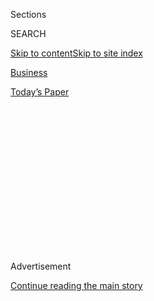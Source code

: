 <div id="app">

<div>

<div>

<div>

<div class="NYTAppHideMasthead css-1q2w90k e1suatyy0">

<div class="section css-ui9rw0 e1suatyy2">

<div class="css-eph4ug er09x8g0">

<div class="css-6n7j50">

</div>

<span class="css-1dv1kvn">Sections</span>

<div class="css-10488qs">

<span class="css-1dv1kvn">SEARCH</span>

</div>

[Skip to content](#site-content)[Skip to site
index](#site-index)

</div>

<div id="masthead-section-label" class="css-1wr3we4 eaxe0e00">

[Business](https://www.nytimes3xbfgragh.onion/section/business)

</div>

<div class="css-10698na e1huz5gh0">

</div>

</div>

<div id="masthead-bar-one" class="section hasLinks css-15hmgas e1csuq9d3">

<div class="css-uqyvli e1csuq9d0">

</div>

<div class="css-1uqjmks e1csuq9d1">

</div>

<div class="css-9e9ivx">

[](https://myaccount.nytimes3xbfgragh.onion/auth/login?response_type=cookie&client_id=vi)

</div>

<div class="css-1bvtpon e1csuq9d2">

[Today’s
Paper](https://www.nytimes3xbfgragh.onion/section/todayspaper)

</div>

</div>

</div>

</div>

<div data-aria-hidden="false">

<div id="site-content" data-role="main">

<div>

<div class="css-1aor85t" style="opacity:0.000000001;z-index:-1;visibility:hidden">

<div class="css-1hqnpie">

<div class="css-epjblv">

<span class="css-17xtcya">[Business](/section/business)</span><span class="css-x15j1o">|</span><span class="css-fwqvlz">Why
China May Call the World’s Bluff on Hong
Kong</span>

</div>

<div class="css-k008qs">

<div class="css-1iwv8en">

<span class="css-18z7m18"></span>

<div>

</div>

</div>

<span class="css-1n6z4y">https://nyti.ms/2A06aMx</span>

<div class="css-1705lsu">

<div class="css-4xjgmj">

<div class="css-4skfbu" data-role="toolbar" data-aria-label="Social Media Share buttons, Save button, and Comments Panel with current comment count" data-testid="share-tools">

  - 
  - 
  - 
  - 
    
    <div class="css-6n7j50">
    
    </div>

  - 
  - 

</div>

</div>

</div>

</div>

</div>

</div>

<div id="NYT_TOP_BANNER_REGION" class="css-13pd83m">

</div>

<div id="top-wrapper" class="css-1sy8kpn">

<div id="top-slug" class="css-l9onyx">

Advertisement

</div>

[Continue reading the main
story](#after-top)

<div class="ad top-wrapper" style="text-align:center;height:100%;display:block;min-height:250px">

<div id="top" class="place-ad" data-position="top" data-size-key="top">

</div>

</div>

<div id="after-top">

</div>

</div>

<div>

<div id="sponsor-wrapper" class="css-1hyfx7x">

<div id="sponsor-slug" class="css-19vbshk">

Supported by

</div>

[Continue reading the main
story](#after-sponsor)

<div id="sponsor" class="ad sponsor-wrapper" style="text-align:center;height:100%;display:block">

</div>

<div id="after-sponsor">

</div>

</div>

<div class="css-186x18t">

</div>

<div class="css-1vkm6nb ehdk2mb0">

# Why China May Call the World’s Bluff on Hong Kong

</div>

The U.S. looks weak. Business is falling in line. Protests have been
muted. For Beijing, the damage to the city and its own reputation from
seizing greater control may be worth it.

<div class="css-79elbk" data-testid="photoviewer-wrapper">

<div class="css-z3e15g" data-testid="photoviewer-wrapper-hidden">

</div>

<div class="css-1a48zt4 ehw59r15" data-testid="photoviewer-children">

![<span class="css-16f3y1r e13ogyst0" data-aria-hidden="true">China’s
Communist Party is calculating that control and stability outweigh the
benefits that Hong Kong has
provided.</span><span class="css-cnj6d5 e1z0qqy90" itemprop="copyrightHolder"><span class="css-1ly73wi e1tej78p0">Credit...</span><span><span>Lam
Yik Fei for The New York
Times</span></span></span>](https://static01.graylady3jvrrxbe.onion/images/2020/06/03/world/03hongkong-damages-1/merlin_172955151_6b092b78-7e3c-4d4c-bc2c-febab2e39129-articleLarge.jpg?quality=75&auto=webp&disable=upscale)

</div>

</div>

<div class="css-18e8msd">

<div class="css-pdw9fk epjyd6m0">

<div class="css-1txwxcy ey68jwv0" data-aria-hidden="true">

[![Alexandra
Stevenson](https://static01.graylady3jvrrxbe.onion/images/2018/02/20/multimedia/author-alexandra-stevenson/author-alexandra-stevenson-thumbLarge.jpg
"Alexandra Stevenson")](https://www.nytimes3xbfgragh.onion/by/alexandra-stevenson)[![Vivian
Wang](https://static01.graylady3jvrrxbe.onion/images/2018/06/14/multimedia/author-vivian-wang/author-vivian-wang-thumbLarge-v2.png
"Vivian Wang")](https://www.nytimes3xbfgragh.onion/by/vivian-wang)

</div>

<div class="css-1baulvz">

By [<span class="css-1baulvz" itemprop="name">Alexandra
Stevenson</span>](https://www.nytimes3xbfgragh.onion/by/alexandra-stevenson)
and [<span class="css-1baulvz last-byline" itemprop="name">Vivian
Wang</span>](https://www.nytimes3xbfgragh.onion/by/vivian-wang)

</div>

</div>

  - 
    
    <div class="css-ld3wwf e16638kd2">
    
    June 3,
    2020
    
    </div>

  - 
    
    <div class="css-4xjgmj">
    
    <div class="css-d8bdto" data-role="toolbar" data-aria-label="Social Media Share buttons, Save button, and Comments Panel with current comment count" data-testid="share-tools">
    
      - 
      - 
      - 
      - 
        
        <div class="css-6n7j50">
        
        </div>
    
      - 
      - 
    
    </div>
    
    </div>

</div>

<div class="css-mdjrty">

[阅读简体中文版](https://cn.nytimes3xbfgragh.onion/china/20200604/china-hong-kong-damage/ "Read in Simplified Chinese")[閱讀繁體中文版](https://cn.nytimes3xbfgragh.onion/china/20200604/china-hong-kong-damage/zh-hant/ "Read in Traditional Chinese")

</div>

</div>

<div class="section meteredContent css-1r7ky0e" name="articleBody" itemprop="articleBody">

<div class="css-1fanzo5 StoryBodyCompanionColumn">

<div class="css-53u6y8">

HONG KONG — China long depended on [Hong
Kong](https://www.nytimes3xbfgragh.onion/2020/06/29/business/economy/us-halts-high-tech-exports-hong-kong.html)
to be everything it was not. The city’s freewheeling capitalism and
personal freedoms, both absent from the mainland, made it one of the
world’s premier financial hubs. Together, they flourished for decades.

Now China is doing what was once unthinkable: imposing its will on Hong
Kong in a way that could permanently damage the former British colony
economically and politically. In pushing for a new [national security
law](https://www.nytimes3xbfgragh.onion/2020/07/07/business/hong-kong-security-law-tech.html)
that many fear will curtail the city’s liberties, the Chinese Communist
Party is calculating that control and stability outweigh the benefits
the city has long provided.

</div>

</div>

<div>

</div>

<div class="css-1fanzo5 StoryBodyCompanionColumn">

<div class="css-53u6y8">

Other countries are threatening to retaliate in ways that could leave
Hong Kong a shadow of its former self. The United States has [vowed to
end the special economic
treatment](https://www.nytimes3xbfgragh.onion/2020/05/29/us/politics/trump-hong-kong-china-WHO.html)
it has long granted the territory. Britain has said it could open its
doors to three million Hong Kongers, laying the groundwork for a severe
brain drain.

</div>

</div>

<div class="css-1fanzo5 StoryBodyCompanionColumn">

<div class="css-53u6y8">

But Beijing sees its position as strong while the rest of the world is
divided and still recovering from the coronavirus pandemic. The United
States will hurt itself more by coming down hard against Hong Kong,
officials believe. Hong Kong’s protest movement, at least for the
moment, seems demoralized.

And when it comes to the global economy, the Communist Party is wagering
that the world needs China, with or without Hong Kong. The response of
the business community has been muted so far. Even if it protested,
business has always come back to China, whether in the wake of the 1989
Tiananmen Square crackdown or the British handover of Hong Kong back to
China in 1997.

</div>

</div>

<div class="css-79elbk" data-testid="photoviewer-wrapper">

<div class="css-z3e15g" data-testid="photoviewer-wrapper-hidden">

</div>

<div class="css-1a48zt4 ehw59r15" data-testid="photoviewer-children">

![<span class="css-16f3y1r e13ogyst0" data-aria-hidden="true">Thousands
protested new security laws in late
May.</span><span class="css-cnj6d5 e1z0qqy90" itemprop="copyrightHolder"><span class="css-1ly73wi e1tej78p0">Credit...</span><span>Lam
Yik Fei for The New York
Times</span></span>](https://static01.graylady3jvrrxbe.onion/images/2020/06/03/world/03hongkong-damages-2/merlin_172782960_abb00e92-df4b-433f-b70f-3024b2b7c353-articleLarge.jpg?quality=75&auto=webp&disable=upscale)

</div>

</div>

<div class="css-1fanzo5 StoryBodyCompanionColumn">

<div class="css-53u6y8">

“There will be some unhappy people for some time,” said John L.
Thornton, a former president of Goldman Sachs who has longstanding ties
with China’s leadership. “But the drum rolls, the dogs bark and the
caravan moves on. That’s the political judgment. They have had a fair
amount of empirical evidence that the concerns will disappear.”

On Wednesday, HSBC said Peter Wong, its Asia-Pacific chief, had signed a
petition supporting the national security law.

</div>

</div>

<div class="css-1fanzo5 StoryBodyCompanionColumn">

<div class="css-53u6y8">

Unquestionably, Hong Kong has declined in importance to China as the
mainland economy has surged. In 1997, Hong Kong’s economic output was
nearly one-fifth the mainland’s, making it a necessary growth engine for
Beijing. Deng Xiaoping, then China’s top leader, had agreed to allow
Hong Kong to keep its business and personal freedoms for decades to
come, saying [years
earlier](https://www.nytimes3xbfgragh.onion/1997/06/30/world/a-partly-alien-place-joins-china-today.html)
that “there was no other possible solution.”

Today, Hong Kong’s output is less than 3 percent of the mainland’s.
While investors still prize Hong Kong’s rule of law, low taxes and
transparent business environment, they have grown more accustomed to
doing business in mainland cities like Shanghai, where the stock market
is bigger than Hong Kong’s by value.

Nevertheless, Washington believes Hong Kong is still too valuable for
China to jeopardize.

President Trump said last week that he would strip Hong Kong of the
special status granted to it by Washington. Depending on what he does,
it could subject Hong Kong to the same tariffs and trade restrictions
imposed on mainland China.

If the United States wants to raise the stakes sharply, it could harness
one of its major strengths: its vital role over the global financial
system.

</div>

</div>

<div class="css-79elbk" data-testid="photoviewer-wrapper">

<div class="css-z3e15g" data-testid="photoviewer-wrapper-hidden">

</div>

<div class="css-1a48zt4 ehw59r15" data-testid="photoviewer-children">

<div class="css-1xdhyk6 erfvjey0">

<span class="css-1ly73wi e1tej78p0">Image</span>

<div class="css-zjzyr8">

<div data-testid="lazyimage-container" style="height:257.77777777777777px">

</div>

</div>

</div>

<span class="css-16f3y1r e13ogyst0" data-aria-hidden="true">Protesters
in Hong Kong’s Causeway Bay area last week. Sporadic protests against
the law have been met with strong police
responses.</span><span class="css-cnj6d5 e1z0qqy90" itemprop="copyrightHolder"><span class="css-1ly73wi e1tej78p0">Credit...</span><span>Lam
Yik Fei for The New York Times</span></span>

</div>

</div>

<div class="css-1fanzo5 StoryBodyCompanionColumn">

<div class="css-53u6y8">

China relies heavily on Hong Kong’s unlimited access to U.S. dollars,
the world’s de facto currency. China tightly limits the amount of its
currency that flows past its borders, making the Chinese renminbi less
useful in making global payments and loans, striking deals or
participating in international finance. About three-quarters of all
renminbi payments flow through Hong Kong, according to data from the
Society for Worldwide Interbank Financial Telecommunication, a network
that facilitates global financial transactions.

American retaliation may be enough to get many businesses to leave. In a
[survey](https://amcham.org.hk/uploads/media/default/0001/08/e63cc524fe6b2d94c1b12b01c6249e144a394a9a.pdf)
released on Wednesday by the American Chamber of Commerce in Hong Kong,
more than a quarter of companies questioned said they were considering
moving elsewhere.

</div>

</div>

<div class="css-1fanzo5 StoryBodyCompanionColumn">

<div class="css-53u6y8">

Individuals may leave, too. The British government, which says the
national security law violates the handover agreement, said it would
offer a path to citizenship to nearly three million Hong Kong residents
— almost half the city’s population — if China proceeded.

“This would amount to one of the biggest changes in our visa system in
British history,” Britain’s prime minister, Boris Johnson, [wrote in an
opinion
piece](https://www.scmp.com/comment/opinion/article/3087252/hongkongers-fearing-their-way-life-britain-will-provide-alternative)
in the South China Morning Post, a Hong Kong newspaper, on Wednesday.
“If it proves necessary, the British government will take this step
and take it willingly.”

Firms that help Hong Kong residents apply for British visas have seen a
surge in interest. One, British Connections, said 120 people had applied
for British travel documents between May 22 and May 31, up from 67 in
the same period last year.

Hong Kong residents have also [explored other
options](https://www.nytimes3xbfgragh.onion/2020/01/03/business/hong-kong-protests-future.html),
including Canada, Australia and Ireland. Those departures could deprive
the city of talent and embarrass Beijing to boot, which is perhaps why
China reacted furiously to Britain’s announcement.

“All Chinese compatriots residing in Hong Kong are Chinese nationals,”
Zhao Lijian, a spokesman for China’s Foreign Ministry, [said at a news
conference](https://www.fmprc.gov.cn/mfa_eng/xwfw_665399/s2510_665401/2511_665403/t1784166.shtml),
adding that China could take unspecified
countermeasures.

</div>

</div>

<div class="css-79elbk" data-testid="photoviewer-wrapper">

<div class="css-z3e15g" data-testid="photoviewer-wrapper-hidden">

</div>

<div class="css-1a48zt4 ehw59r15" data-testid="photoviewer-children">

<div class="css-1xdhyk6 erfvjey0">

<span class="css-1ly73wi e1tej78p0">Image</span>

<div class="css-zjzyr8">

<div data-testid="lazyimage-container" style="height:257.77777777777777px">

</div>

</div>

</div>

<span class="css-16f3y1r e13ogyst0" data-aria-hidden="true">Workers at a
booth trying to collect signatures in support of the national security
law.</span><span class="css-cnj6d5 e1z0qqy90" itemprop="copyrightHolder"><span class="css-1ly73wi e1tej78p0">Credit...</span><span>Lam
Yik Fei for The New York Times</span></span>

</div>

</div>

<div class="css-1fanzo5 StoryBodyCompanionColumn">

<div class="css-53u6y8">

China’s response has suggested that Beijing is willing to sacrifice Hong
Kong to get its way. Other Chinese cities, like Shanghai and Shenzhen,
have pledged to make investor-friendly legal and financial changes to
fight for Hong Kong’s business. The resort island of Hainan has promised
to turn itself into a free-trade port like Hong Kong.

</div>

</div>

<div class="css-1fanzo5 StoryBodyCompanionColumn">

<div class="css-53u6y8">

More broadly, China sees the risk as limited.

In the face of Mr. Trump’s threat, for example, China is calculating
that he is bluffing. American business interests in Hong Kong are
extensive. If the White House takes the more drastic route of limiting
Hong Kong’s access to U.S. dollars, Chinese banks have other ways to
maintain access to the global financial system, said Victor Shih, an
expert on the Chinese financial system at the University of California,
San Diego.

China also holds more than $1 trillion in U.S. Treasury bills, which
accounts for more than 4 percent of America’s total debt. While China
cannot quickly sell that debt without making major problems for itself,
such a move could cause disruptions globally.

Chinese officials also believe that Hong Kong’s business elite,
historically a moderating force on Beijing, has been successfully
[persuaded or
pressed](https://www.nytimes3xbfgragh.onion/2020/05/31/business/hong-kong-china-business.html)
to go along. Many have extensive business holdings in the mainland.

“We probably need not overinterpret it,” Li Ka-shing, Hong Kong’s
richest man, said of the law in a statement.

Some of Hong Kong’s biggest investors contend that business will
continue as usual.

Weijian Shan, a major private equity investor in Hong Kong, recently
wrote a memoir detailing recollections of his difficult childhood under
the harsh policies of Mao Zedong. In a letter to his clients this week,
he expressed little concern about Beijing’s new security law for Hong
Kong.

“There will not be any change in the rule of law, independent judicial
system or freedom of expression,” he said.

China is also acting at a time of political strength. It has contained
the coronavirus within its borders, a feat few other countries have
managed. The moment may have emboldened China’s top leader, Xi Jinping,
to take steps that his predecessors dared not.

</div>

</div>

<div class="css-1fanzo5 StoryBodyCompanionColumn">

<div class="css-53u6y8">

Other rivals have been weakened. Mr. Trump is struggling to pass the
blame for American missteps in dealing with the outbreak and is
increasingly consumed with unrest at
home.

</div>

</div>

<div class="css-79elbk" data-testid="photoviewer-wrapper">

<div class="css-z3e15g" data-testid="photoviewer-wrapper-hidden">

</div>

<div class="css-1a48zt4 ehw59r15" data-testid="photoviewer-children">

<div class="css-1xdhyk6 erfvjey0">

<span class="css-1ly73wi e1tej78p0">Image</span>

<div class="css-zjzyr8">

<div data-testid="lazyimage-container" style="height:257.77777777777777px">

</div>

</div>

</div>

<span class="css-16f3y1r e13ogyst0" data-aria-hidden="true">Chinese and
Hong Kong flags fly side by side in the city’s business
district.</span><span class="css-cnj6d5 e1z0qqy90" itemprop="copyrightHolder"><span class="css-1ly73wi e1tej78p0">Credit...</span><span>Lam
Yik Fei for The New York Times</span></span>

</div>

</div>

<div class="css-1fanzo5 StoryBodyCompanionColumn">

<div class="css-53u6y8">

Other Western democracies, historically allies of the pro-democracy
movement in Hong Kong, are preoccupied with their own crises. The United
States, with its steady retreat from global leadership under Mr. Trump,
is in no position to rally them, say supporters of both the protesters
and Beijing.

“‘We expect foreign condemnation for everything we do’ basically is
their attitude,” said Andrew Nathan, a professor of political science at
Columbia University. “‘You guys can bark all you want but you can’t
bite, so what do we care?’”

Beijing’s gamble has already yielded gains in one key arena: suppressing
the protests that inspired it to act in the first place. While some
protesters have vowed an even more determined fight against the new
security push, others acknowledged that the movement was [fractured,
tired and pessimistic](https://t.co/hyDqjNF9Dl?amp=1).

Peaceful mass protests have been barred by laws aimed at containing the
coronavirus. Those who join anyway are arrested en masse by an
increasingly aggressive police force. Many of the front-line protesters
who clashed, often violently, with the police have fled Hong Kong or
have been arrested.

A few activists have clung to hope that China still needs and wants the
world’s approval.

“If the rest of the world doesn’t trust China at all, they would have to
gang up against China. Is this a way forward for China and for Xi
Jinping?” Martin Lee, a prominent veteran democracy supporter, said. “We
have to persuade them that it is ultimately and eminently in the
interest of China that they win the confidence of the rest of the
world.”

</div>

</div>

<div class="css-1fanzo5 StoryBodyCompanionColumn">

<div class="css-53u6y8">

It is not clear that Beijing agrees. Mr. Lee, 81, who is sometimes
called the “Father of Democracy” in Hong Kong, was
[arrested](https://www.nytimes3xbfgragh.onion/2020/04/18/world/asia/hong-kong-arrests.html)
in April for his participation in protests last
year.

</div>

</div>

<div class="css-79elbk" data-testid="photoviewer-wrapper">

<div class="css-z3e15g" data-testid="photoviewer-wrapper-hidden">

</div>

<div class="css-1a48zt4 ehw59r15" data-testid="photoviewer-children">

<div class="css-1xdhyk6 erfvjey0">

<span class="css-1ly73wi e1tej78p0">Image</span>

<div class="css-zjzyr8">

<div data-testid="lazyimage-container" style="height:257.77777777777777px">

</div>

</div>

</div>

<span class="css-16f3y1r e13ogyst0" data-aria-hidden="true">The Kwai
Tsing container terminal in Hong Kong, one of the city’s typically
bustling port
facilities.</span><span class="css-cnj6d5 e1z0qqy90" itemprop="copyrightHolder"><span class="css-1ly73wi e1tej78p0">Credit...</span><span>Lam
Yik Fei for The New York Times</span></span>

</div>

</div>

<div>

</div>

</div>

<div>

</div>

<div>

</div>

<div>

</div>

<div>

<div id="bottom-wrapper" class="css-1ede5it">

<div id="bottom-slug" class="css-l9onyx">

Advertisement

</div>

[Continue reading the main
story](#after-bottom)

<div id="bottom" class="ad bottom-wrapper" style="text-align:center;height:100%;display:block;min-height:90px">

</div>

<div id="after-bottom">

</div>

</div>

</div>

</div>

</div>

## Site Index

<div>

</div>

## Site Information Navigation

  - [© <span>2020</span> <span>The New York Times
    Company</span>](https://help.nytimes3xbfgragh.onion/hc/en-us/articles/115014792127-Copyright-notice)

<!-- end list -->

  - [NYTCo](https://www.nytco.com/)
  - [Contact
    Us](https://help.nytimes3xbfgragh.onion/hc/en-us/articles/115015385887-Contact-Us)
  - [Work with us](https://www.nytco.com/careers/)
  - [Advertise](https://nytmediakit.com/)
  - [T Brand Studio](http://www.tbrandstudio.com/)
  - [Your Ad
    Choices](https://www.nytimes3xbfgragh.onion/privacy/cookie-policy#how-do-i-manage-trackers)
  - [Privacy](https://www.nytimes3xbfgragh.onion/privacy)
  - [Terms of
    Service](https://help.nytimes3xbfgragh.onion/hc/en-us/articles/115014893428-Terms-of-service)
  - [Terms of
    Sale](https://help.nytimes3xbfgragh.onion/hc/en-us/articles/115014893968-Terms-of-sale)
  - [Site
    Map](https://spiderbites.nytimes3xbfgragh.onion)
  - [Help](https://help.nytimes3xbfgragh.onion/hc/en-us)
  - [Subscriptions](https://www.nytimes3xbfgragh.onion/subscription?campaignId=37WXW)

</div>

</div>

</div>

</div>
